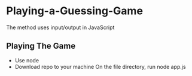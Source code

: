 # Playing-a-Guessing-Game
The method uses input/output in JavaScript

## Playing The Game
- Use node
- Download repo to your machine
On the file directory, run node app.js

